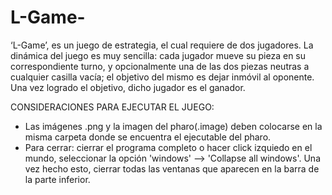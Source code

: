 # L-Game-

‘L-Game’, es un juego de estrategia, el cual requiere de dos jugadores. La dinámica del juego es muy sencilla: cada jugador mueve su pieza en su correspondiente turno, y opcionalmente una de las dos piezas neutras a cualquier casilla vacía; el objetivo del mismo es dejar inmóvil al oponente. Una vez logrado el objetivo, dicho jugador es el ganador.

CONSIDERACIONES PARA EJECUTAR EL JUEGO:

- Las imágenes .png y la imagen del pharo(.image) deben colocarse en la misma carpeta donde se encuentra el ejecutable del pharo.
- Para cerrar: cierrar el programa completo o hacer click izquiedo en el mundo, seleccionar la opción 'windows' --> 'Collapse all windows'. Una vez hecho esto, cierrar todas las ventanas que aparecen en la barra de la parte inferior. 

